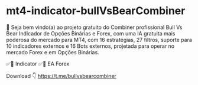 # mt4-indicator-bullVsBearCombiner
💎 Seja bem vindo(a) ao projeto gratuito do Combiner profissional Bull Vs Bear Indicador de Opções Binárias e Forex, com uma IA gratuita mais poderosa do mercado para MT4, com 16 estratégias, 27 filtros, suporte para 10 indicadores externos e 16 Bots externos, projetada para operar no mercado Forex e em Opções Binárias.

✅🤖 Indicator
✅🤖 EA Forex

Download 👇
https://t.me/bullvsbearcombiner
